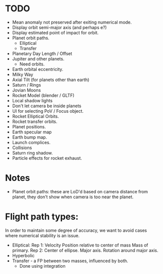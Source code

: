 # TODO

* Mean anomaly not preserved after exiting numerical mode.
* Display orbit semi-major axis (and perhaps e?)
* Display estimated point of impact for orbit.
* Planet orbit paths.
  * Elliptical
  * Transfer
* Planetary Day Length / Offset
* Jupiter and other planets.
  * Need orbits.
* Earth orbital eccentricity.
* Milky Way
* Axial Tilt (for planets other than earth)
* Saturn / Rings
* Jovian Moons
* Rocket Model (blender / GLTF)
* Local shadow lights
* Don't let camera be inside planets
* UI for selecting PoV / Focus object.
* Rocket Elliptical Orbits.
* Rocket transfer orbits.
* Planet positions.
* Earth specular map
* Earth bump map.
* Launch complices.
* Collisions
* Saturn ring shadow.
* Particle effects for rocket exhaust.

# Notes

* Planet orbit paths: these are LoD'd based on camera distance from planet, they don't show
  when camera is too near the planet.

# Flight path types:

In order to maintain some degree of accuracy, we want to avoid cases where numerical stability
is an issue.

  * Elliptical:
    Rep 1:
      Velocity
      Position relative to center of mass
      Mass of primary.
    Rep 2:
      Center of ellipse.
      Major axis.
      Rotation around major axis.
  * Hyperbolic
  * Transfer - a FP between two masses, influenced by both.
    * Done using integration
